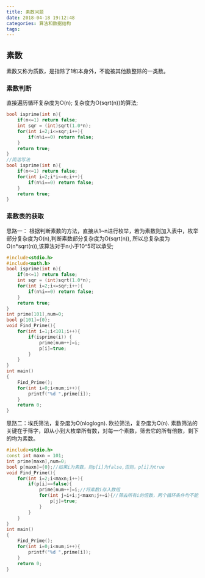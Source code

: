 ```yaml
---
title: 素数问题
date: 2018-04-18 19:12:48
categories: 算法和数据结构
tags:
---
```

## 素数
  素数又称为质数，是指除了1和本身外，不能被其他数整除的一类数。
### 素数判断
直接遍历循环复杂度为O(n);
复杂度为O(sqrt(n))的算法;
```cpp
bool isprime(int n){
    if(n<=1) return false;
    int sqr = (int)sqrt(1.0*n);
    for(int i=2;i<=sqr;i++){
        if(n%i==0) return false;
    }
    return true;
}
//简洁写法
bool isprime(int n){
    if(n<=1) return false;
    for(int i=2;i*i<=n;i++){
        if(n%i==0) return false;
    }
    return true;
}
```
### 素数表的获取
思路一： 根据判断素数的方法，直接从1~n进行枚举，若为素数则加入表中，枚举部分复杂度为O(n),判断素数部分复杂度为O(sqrt(n)),
所以总复杂度为O(n*sqrt(n)),该算法对于n小于10^5可以承受;
```cpp
#include<stdio.h>
#include<math.h>
bool isprime(int n){
    if(n<=1) return false;
    int sqr = (int)sqrt(1.0*n);
    for(int i=2;i<=sqr;i++){
        if(n%i==0) return false;
    }
    return true;
}
int prime[101],num=0;
bool p[101]={0};
void Find_Prime(){
    for(int i=1;i<101;i++){
        if(isprime(i)) {
            prime[num++]=i;
            p[i]=true;
        }
    }
}
int main()
{
    Find_Prime();
    for(int i=0;i<num;i++){
        printf("%d ",prime[i]);
    }
    return 0;
}

```
思路二：埃氏筛法，复杂度为O(nloglogn).
       欧拉筛法，复杂度为O(n).
素数筛法的关键在于筛字，即从小到大枚举所有数，对每一个素数，筛去它的所有倍数，剩下的均为素数。
```cpp
#include<stdio.h>
const int maxn = 101;
int prime[maxn],num=0;
bool p[maxn]={0};//如果i为素数，则p[i]为false,否则，p[i]为true
void Find_Prime(){
    for(int i=2;i<maxn;i++){
        if(p[i]==false){
            prime[num++]=i;//将素数i存入数组
            for(int j=i+i;j<maxn;j+=i){//筛去所有i的倍数，两个循环条件均不能加=
                p[j]=true;
            }
        }
    }
}
int main()
{
    Find_Prime();
    for(int i=0;i<num;i++){
        printf("%d ",prime[i]);
    }
    return 0;
}

```

